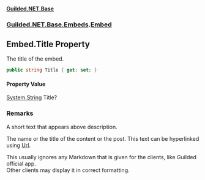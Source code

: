 
#### [Guilded.NET.Base](Guilded_NET_Base 'Guilded_NET_Base')
### [Guilded.NET.Base.Embeds](Guilded_NET_Base#Guilded_NET_Base_Embeds 'Guilded.NET.Base.Embeds').[Embed](Embed 'Guilded.NET.Base.Embeds.Embed')
## Embed.Title Property
The title of the embed.  
```csharp
public string Title { get; set; }
```

#### Property Value
[System.String](https://docs.microsoft.com/en-us/dotnet/api/System.String 'System.String')
Title?
### Remarks
A short text that appears above description.



The name or the title of the content or the post. This text can be hyperlinked using [Url](Embed_Url 'Guilded.NET.Base.Embeds.Embed.Url').



This usually ignores any Markdown that is given for the clients, like Guilded official app.  
Other clients may display it in correct formatting.
